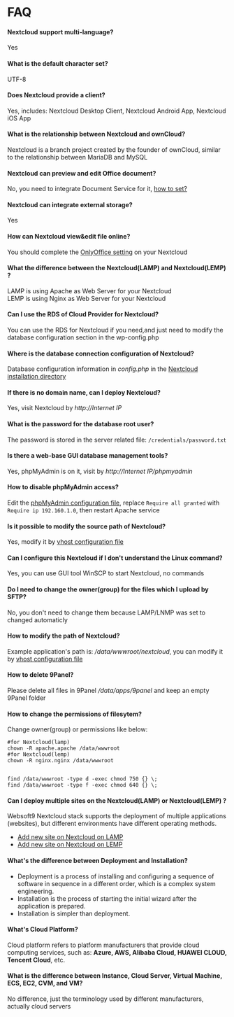 # FAQ

#### Nextcloud support multi-language?

Yes

#### What is the default character set?

UTF-8

#### Does Nextcloud provide a client?

Yes, includes: Nextcloud Desktop Client, Nextcloud Android App, Nextcloud iOS App

#### What is the relationship between Nextcloud and ownCloud?

Nextcloud is a branch project created by the founder of ownCloud, similar to the relationship between MariaDB and MySQL

#### Nextcloud can preview and edit Office document?

No, you need to integrate Document Service for it, [how to set?](/solution-more.html#nextcloud-preview-and-edit)

#### Nextcloud can integrate external storage?

Yes

#### How can Nextcloud view&edit file online?

You should complete the [OnlyOffice setting](/solution-more.md#nextcloud-preview-and-edit) on your Nextcloud

#### What the difference between the Nextcloud(LAMP) and Nextcloud(LEMP) ?

LAMP is using Apache as Web Server for your Nextcloud  
LEMP is using Nginx as Web Server for your Nextcloud

#### Can I use the RDS of Cloud Provider for Nextcloud?

You can use the RDS for Nextcloud if you need,and just need to modify the database configuration section in the wp-config.php

#### Where is the database connection configuration of Nextcloud?

Database configuration information in *config.php* in the [Nextcloud installation directory](/stack-components.md#nextcloud)

#### If there is no domain name, can I deploy Nextcloud?

Yes, visit Nextcloud by *http://Internet IP*

#### What is the password for the database root user?

The password is stored in the server related file: `/credentials/password.txt`

#### Is there a web-base GUI database management tools?

Yes, phpMyAdmin is on it, visit by *http://Internet IP/phpmyadmin*

#### How to disable phpMyAdmin access?

Edit the  [phpMyAdmin configuration file](/stack-components.md#phpmyadmin), replace `Require all granted` with `Require ip 192.160.1.0`, then restart Apache service

#### Is it possible to modify the source path of Nextcloud?

Yes, modify it by [vhost configuration file](/stack-components.md#apache)

#### Can I configure this Nextcloud if I don't understand the Linux command?

Yes, you can use GUI tool WinSCP to start Nextcloud, no commands

#### Do I need to change the owner(group) for the files which I upload by SFTP?

No, you don't need to change them because LAMP/LNMP was set to changed automaticly

#### How to modify the path of Nextcloud?

Example application's path is: */data/wwwroot/nextcloud*, you can modify it by [vhost configuration file](/stack-components.md#apache)

#### How to delete 9Panel?

Please delete all files in 9Panel */data/apps/9panel* and keep an empty 9Panel folder

#### How to change the permissions of filesytem?

Change owner(group) or permissions like below:

```shell
#for Nextcloud(lamp)
chown -R apache.apache /data/wwwroot
#for Nextcloud(lemp)
chown -R nginx.nginx /data/wwwroot


find /data/wwwroot -type d -exec chmod 750 {} \;
find /data/wwwroot -type f -exec chmod 640 {} \;
```

#### Can I deploy multiple sites on the Nextcloud(LAMP) or Nextcloud(LEMP) ?

Websoft9 Nextcloud stack supports the deployment of multiple applications (websites), but different environments have different operating methods.

* [Add new site on Nextcloud on LAMP](https://support.websoft9.com/docs/lamp/solution-deployment.html#deploy-second-application)
* [Add new site on Nextcloud on LEMP](https://support.websoft9.com/docs/lnmp/solution-deployment.html#deploy-second-application)


#### What's the difference between Deployment and Installation?

- Deployment is a process of installing and configuring a sequence of software in sequence in a different order, which is a complex system engineering.  
- Installation is the process of starting the initial wizard after the application is prepared.  
- Installation is simpler than deployment. 

#### What's Cloud Platform?

Cloud platform refers to platform manufacturers that provide cloud computing services, such as: **Azure, AWS, Alibaba Cloud, HUAWEI CLOUD, Tencent Cloud**, etc.

#### What is the difference between Instance, Cloud Server, Virtual Machine, ECS, EC2, CVM, and VM?

No difference, just the terminology used by different manufacturers, actually cloud servers